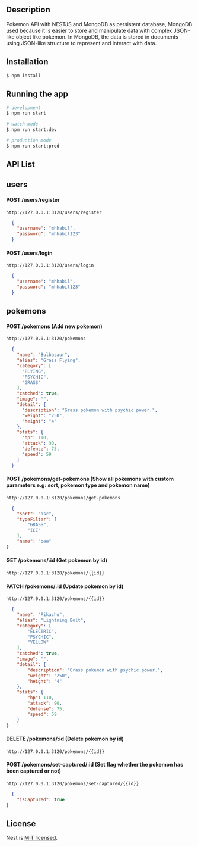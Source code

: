 <p align="center">
  <a href="http://nestjs.com/" target="blank"></a>
</p>

## Description

Pokemon API with NESTJS and MongoDB as persistent database, MongoDB used because it is easier to store and manipulate data with complex JSON-like object like pokemon. In MongoDB, the data is stored in documents using JSON-like structure to represent and interact with data.

## Installation

```bash
$ npm install
```

## Running the app

```bash
# development
$ npm run start

# watch mode
$ npm run start:dev

# production mode
$ npm run start:prod
```

## API List
## users
#### POST /users/register
`http://127.0.0.1:3120/users/register`
```json 
  {
    "username": "mhhabil",
    "password": "mhhabil123"
  }
```
  
#### POST /users/login
`http://127.0.0.1:3120/users/login`
```json 
  {
    "username": "mhhabil",
    "password": "mhhabil123"
  }
```

## pokemons
#### POST /pokemons (Add new pokemon)
`http://127.0.0.1:3120/pokemons`
```json 
  {
    "name": "Bulbasaur",
    "alias": "Grass Flying",
    "category": [
      "FLYING",
      "PSYCHIC",
      "GRASS"
    ],
    "catched": true,
    "image": "",
    "detail": {
      "description": "Grass pokemon with psychic power.",
      "weight": "250",
      "height": "4"
    },
    "stats": {
      "hp": 110,
      "attack": 90,
      "defense": 75,
      "speed": 59
    }
  } 
```
#### POST /pokemons/get-pokemons (Show all pokemons with custom parameters e.g: sort, pokemon type and pokemon name)
`http://127.0.0.1:3120/pokemons/get-pokemons` 
```json 
  {
    "sort": "asc",
    "typeFilter": [
        "GRASS",
        "ICE"
    ],
    "name": "bee"
}
```
#### GET /pokemons/:id (Get pokemon by id)
`http://127.0.0.1:3120/pokemons/{{id}}`
#### PATCH /pokemons/:id (Update pokemon by id)
`http://127.0.0.1:3120/pokemons/{{id}}`
```json
  {
    "name": "Pikachu",
    "alias": "Lightning Bolt",
    "category": [
        "ELECTRIC",
        "PSYCHIC",
        "YELLOW"
    ],
    "catched": true,
    "image": "",
    "detail": {
        "description": "Grass pokemon with psychic power.",
        "weight": "250",
        "height": "4"
    },
    "stats": {
        "hp": 110,
        "attack": 90,
        "defense": 75,
        "speed": 59
    }
}
```
#### DELETE /pokemons/:id (Delete pokemon by id)
`http://127.0.0.1:3120/pokemons/{{id}}`
#### POST /pokemons/set-captured/:id (Set flag whether the pokemon has been captured or not)
`http://127.0.0.1:3120/pokemons/set-captured/{{id}}`
```json
  {
    "isCaptured": true
}
```


## License

Nest is [MIT licensed](LICENSE).
